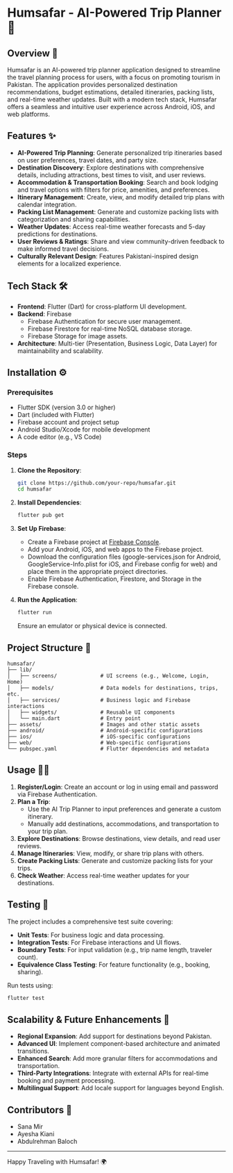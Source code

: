 # Humsafar - AI-Powered Trip Planner 🚀

## Overview 📖
Humsafar is an AI-powered trip planner application designed to streamline the travel planning process for users, with a focus on promoting tourism in Pakistan. The application provides personalized destination recommendations, budget estimations, detailed itineraries, packing lists, and real-time weather updates. Built with a modern tech stack, Humsafar offers a seamless and intuitive user experience across Android, iOS, and web platforms.

## Features ✨

- **AI-Powered Trip Planning**: Generate personalized trip itineraries based on user preferences, travel dates, and party size.
- **Destination Discovery**: Explore destinations with comprehensive details, including attractions, best times to visit, and user reviews.
- **Accommodation & Transportation Booking**: Search and book lodging and travel options with filters for price, amenities, and preferences.
- **Itinerary Management**: Create, view, and modify detailed trip plans with calendar integration.
- **Packing List Management**: Generate and customize packing lists with categorization and sharing capabilities.
- **Weather Updates**: Access real-time weather forecasts and 5-day predictions for destinations.
- **User Reviews & Ratings**: Share and view community-driven feedback to make informed travel decisions.
- **Culturally Relevant Design**: Features Pakistani-inspired design elements for a localized experience.

## Tech Stack 🛠️

- **Frontend**: Flutter (Dart) for cross-platform UI development.
- **Backend**: Firebase
  - Firebase Authentication for secure user management.
  - Firebase Firestore for real-time NoSQL database storage.
  - Firebase Storage for image assets.
- **Architecture**: Multi-tier (Presentation, Business Logic, Data Layer) for maintainability and scalability.

## Installation ⚙️

### Prerequisites

- Flutter SDK (version 3.0 or higher)
- Dart (included with Flutter)
- Firebase account and project setup
- Android Studio/Xcode for mobile development
- A code editor (e.g., VS Code)

### Steps

1. **Clone the Repository**:
   ```bash
   git clone https://github.com/your-repo/humsafar.git
   cd humsafar
   ```

2. **Install Dependencies**:
   ```bash
   flutter pub get
   ```

3. **Set Up Firebase**:
   - Create a Firebase project at [Firebase Console](https://console.firebase.google.com/).
   - Add your Android, iOS, and web apps to the Firebase project.
   - Download the configuration files (google-services.json for Android, GoogleService-Info.plist for iOS, and Firebase config for web) and place them in the appropriate project directories.
   - Enable Firebase Authentication, Firestore, and Storage in the Firebase console.

4. **Run the Application**:
   ```bash
   flutter run
   ```
   Ensure an emulator or physical device is connected.

## Project Structure 📁
```
humsafar/
├── lib/
│   ├── screens/              # UI screens (e.g., Welcome, Login, Home)
│   ├── models/               # Data models for destinations, trips, etc.
│   ├── services/             # Business logic and Firebase interactions
│   ├── widgets/              # Reusable UI components
│   └── main.dart             # Entry point
├── assets/                   # Images and other static assets
├── android/                  # Android-specific configurations
├── ios/                      # iOS-specific configurations
├── web/                      # Web-specific configurations
└── pubspec.yaml              # Flutter dependencies and metadata
```

## Usage 🚴‍♂️

1. **Register/Login**: Create an account or log in using email and password via Firebase Authentication.
2. **Plan a Trip**:
   - Use the AI Trip Planner to input preferences and generate a custom itinerary.
   - Manually add destinations, accommodations, and transportation to your trip plan.
3. **Explore Destinations**: Browse destinations, view details, and read user reviews.
4. **Manage Itineraries**: View, modify, or share trip plans with others.
5. **Create Packing Lists**: Generate and customize packing lists for your trips.
6. **Check Weather**: Access real-time weather updates for your destinations.

## Testing 🧪
The project includes a comprehensive test suite covering:

- **Unit Tests**: For business logic and data processing.
- **Integration Tests**: For Firebase interactions and UI flows.
- **Boundary Tests**: For input validation (e.g., trip name length, traveler count).
- **Equivalence Class Testing**: For feature functionality (e.g., booking, sharing).

Run tests using:
```bash
flutter test
```

## Scalability & Future Enhancements 🔮

- **Regional Expansion**: Add support for destinations beyond Pakistan.
- **Advanced UI**: Implement component-based architecture and animated transitions.
- **Enhanced Search**: Add more granular filters for accommodations and transportation.
- **Third-Party Integrations**: Integrate with external APIs for real-time booking and payment processing.
- **Multilingual Support**: Add locale support for languages beyond English.

## Contributors 👥

- Sana Mir 
- Ayesha Kiani 
- Abdulrehman Baloch

---

Happy Traveling with Humsafar! 🌍
